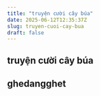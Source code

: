 ```yaml
---
title: "truyện cười cây búa"
date: 2025-06-12T12:35:37Z
slug: truyen-cuoi-cay-bua
draft: false
---
```


## truyện cười cây búa

## ghedangghet

